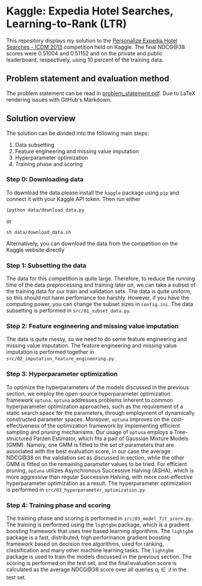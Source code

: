 # Kaggle: Expedia Hotel Searches, Learning-to-Rank (LTR)
This repository displays my solution to the [Personalize Expedia Hotel Searches - ICDM 2013](https://www.kaggle.com/competitions/expedia-personalized-sort/leaderboard?) competition held on Kaggle. The final NDCG@38 scores were 0.51004 and 0.51152 and on the private and public leaderboard, respectively, using 10 percent of the training data.

## Problem statement and evaluation method
The problem statement can be read in [problem_statement.pdf](problem_statement.pdf). Due to LaTeX rendering issues with GitHub's Markdown.

## Solution overview
The solution can be divided into the following main steps:
1. Data subsetting
2. Feature engineering and missing value imputation
3. Hyperparameter optimization
4. Training phase and scoring

<!-- To install the `expedia_kaggle` package use run the following command from the root directory: -->

<!-- Windows:

    pip install -e .\modules\expedia_kaggle
Linux:

    pip install -e /modules/expedia_kaggle -->

### Step 0: Downloading data
To download the data please install the `kaggle` package using `pip` and connect it with your Kaggle API token. Then run either

    ipython data/download_data.py

or

    sh data/download_data.sh
    
Alternatively, you can download the data from the competition on the Kaggle website directly


### Step 1: Subsetting the data
The data for this competition is quite large. Therefore, to reduce the running time of the data preprocessing and training later on, we can take a subset of the training data for our train and validation sets. The data is quite uniform, so this should not harm perfomance too harshly. However, if you have the computing power, you can change the subset sizes in `config.ini`. The data subsetting is performed in `src/01_subset_data.py`.

### Step 2: Feature engineering and missing value imputation
The data is quite messy, so we need to do some feature engineering and missing value imputation. The feature engineering and missing value imputation is performed together in `src/02_imputation_feature_engineering.py`.

### Step 3: Hyperparameter optimization
To optimize the hyperparameters of the models discussed in the previous section, we employ the open-source hyperparameter optimization framework `optuna`. `optuna` addresses problems inherent to common hyperparameter optimization approaches, such as the requirement of a static search space for the parameters, through employment of dynamically constructed parameter spaces. Moreover, `optuna` improves on the cost-effectiveness of the optimization framework by implementing efficient sampling and pruning mechanisms. Our usage of `optuna` employs a Tree-structured Parzen Estimator, which fits a pair of Gaussian Mixture Models (GMM). Namely, one GMM is fitted to the set of parameters that are associated with the best evaluation score, in our case the average NDCG@38 on the validation set as discussed in section, while the other GMM is fitted on the remaining parameter values to be tried. For efficient pruning, `optuna` utilizes Asynchronous Successive Halving (ASHA), which is more aggressive than regular Successive Halving, with more cost-effective hyperparameter optimization as a result. The hyperparameter optimization is performed in `src/03_hyperparameter_optimization.py`.

### Step 4: Training phase and scoring
The training phase and scoring is performed in `src/03_model_fit_score.py`. The training is performed using the `lightgbm` package, which is a gradient boosting framework that uses tree based learning algorithms. The `lightgbm` package is a fast, distributed, high performance gradient boosting framework based on decision tree algorithms, used for ranking, classification and many other machine learning tasks. The `lightgbm` package is used to train the models discussed in the previous section. The scoring is performed on the test set, and the final evaluation score is calculated as the average NDCG@38 score over all queries $q_i \in \mathcal{Q}$ in the test set.



